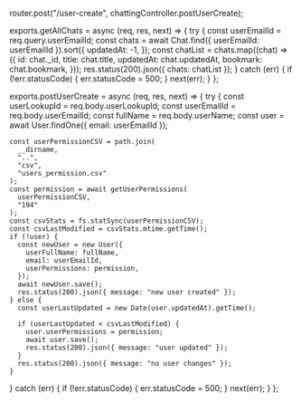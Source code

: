 router.post("/user-create", chattingController.postUserCreate);



exports.getAllChats = async (req, res, next) => {
  try {
    const userEmailId = req.query.userEmailId;
    const chats = await Chat.find({ userEmailId: userEmailId }).sort({
      updatedAt: -1,
    });
    const chatList = chats.map((chat) => ({
      id: chat._id,
      title: chat.title,
      updatedAt: chat.updatedAt,
      bookmark: chat.bookmark,
    }));
    res.status(200).json({ chats: chatList });
  } catch (err) {
    if (!err.statusCode) {
      err.statusCode = 500;
    }
    next(err);
  }
};


exports.postUserCreate = async (req, res, next) => {
  try {
    const userLookupId = req.body.userLookupId;
    const userEmailId = req.body.userEmailId;
    const fullName = req.body.userName;
    const user = await User.findOne({ email: userEmailId });

    const userPermissionCSV = path.join(
      __dirname,
      "..",
      "csv",
      "users_permission.csv"
    );
    const permission = await getUserPermissions(
      userPermissionCSV,
      "194"
    );
    const csvStats = fs.statSync(userPermissionCSV);
    const csvLastModified = csvStats.mtime.getTime();
    if (!user) {
      const newUser = new User({
        userFullName: fullName,
        email: userEmailId,
        userPermissions: permission,
      });
      await newUser.save();
      res.status(200).json({ message: "new user created" });
    } else {
      const userLastUpdated = new Date(user.updatedAt).getTime();

      if (userLastUpdated < csvLastModified) {
        user.userPermissions = permission;
        await user.save();
        res.status(200).json({ message: "user updated" });
      }
      res.status(200).json({ message: "no user changes" });
    }
  } catch (err) {
    if (!err.statusCode) {
      err.statusCode = 500;
    }
    next(err);
  }
};
